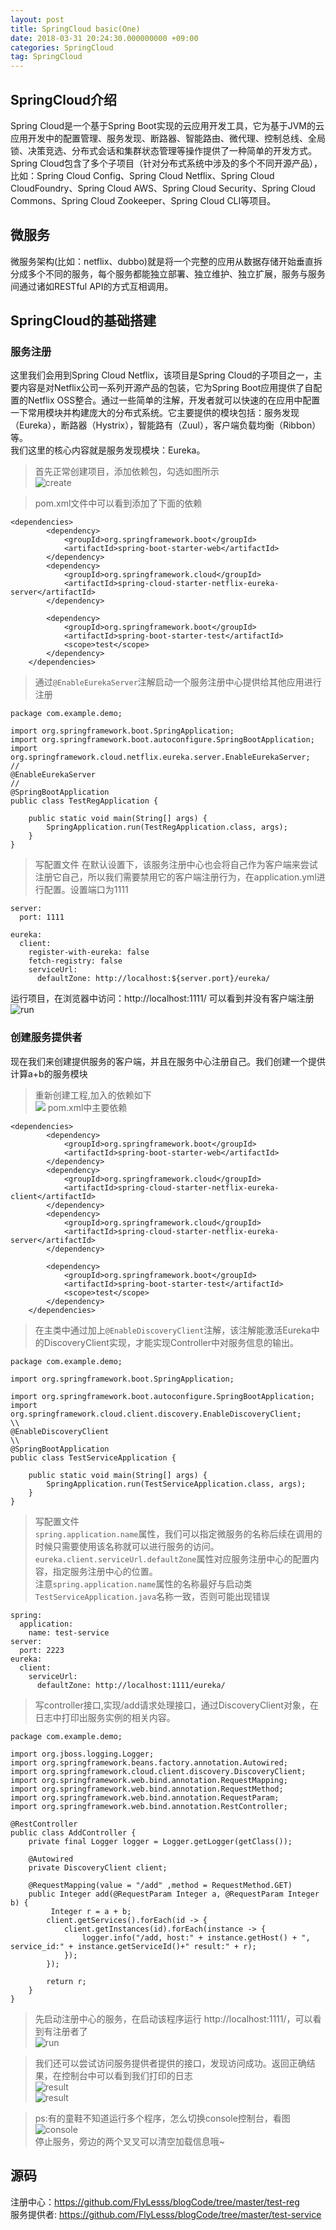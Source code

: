 ```yaml
---
layout: post
title: SpringCloud basic(One)
date: 2018-03-31 20:24:30.000000000 +09:00
categories: SpringCloud
tag: SpringCloud
---
```

## **SpringCloud介绍**
Spring Cloud是一个基于Spring Boot实现的云应用开发工具，它为基于JVM的云应用开发中的配置管理、服务发现、断路器、智能路由、微代理、控制总线、全局锁、决策竞选、分布式会话和集群状态管理等操作提供了一种简单的开发方式。<br>
Spring Cloud包含了多个子项目（针对分布式系统中涉及的多个不同开源产品），比如：Spring Cloud Config、Spring Cloud Netflix、Spring Cloud CloudFoundry、Spring Cloud AWS、Spring Cloud Security、Spring Cloud Commons、Spring Cloud Zookeeper、Spring Cloud CLI等项目。
## **微服务**
微服务架构(比如：netflix、dubbo)就是将一个完整的应用从数据存储开始垂直拆分成多个不同的服务，每个服务都能独立部署、独立维护、独立扩展，服务与服务间通过诸如RESTful API的方式互相调用。
## **SpringCloud的基础搭建**
### 服务注册
这里我们会用到Spring Cloud Netflix，该项目是Spring Cloud的子项目之一，主要内容是对Netflix公司一系列开源产品的包装，它为Spring Boot应用提供了自配置的Netflix OSS整合。通过一些简单的注解，开发者就可以快速的在应用中配置一下常用模块并构建庞大的分布式系统。它主要提供的模块包括：服务发现（Eureka），断路器（Hystrix），智能路有（Zuul），客户端负载均衡（Ribbon）等。<br>
我们这里的核心内容就是服务发现模块：Eureka。<br>
>首先正常创建项目，添加依赖包，勾选如图所示<br>
![create](http://p6b2ow781.bkt.clouddn.com/springcloud1.png)<br>

>pom.xml文件中可以看到添加了下面的依赖
```
<dependencies>
		<dependency>
			<groupId>org.springframework.boot</groupId>
			<artifactId>spring-boot-starter-web</artifactId>
		</dependency>
		<dependency>
			<groupId>org.springframework.cloud</groupId>
			<artifactId>spring-cloud-starter-netflix-eureka-server</artifactId>
		</dependency>

		<dependency>
			<groupId>org.springframework.boot</groupId>
			<artifactId>spring-boot-starter-test</artifactId>
			<scope>test</scope>
		</dependency>
	</dependencies>
```
>通过`@EnableEurekaServer`注解启动一个服务注册中心提供给其他应用进行注册
```
package com.example.demo;

import org.springframework.boot.SpringApplication;
import org.springframework.boot.autoconfigure.SpringBootApplication;
import org.springframework.cloud.netflix.eureka.server.EnableEurekaServer;
//
@EnableEurekaServer
//
@SpringBootApplication
public class TestRegApplication {

	public static void main(String[] args) {
		SpringApplication.run(TestRegApplication.class, args);
	}
}

```
>写配置文件
在默认设置下，该服务注册中心也会将自己作为客户端来尝试注册它自己，所以我们需要禁用它的客户端注册行为，在application.yml进行配置。设置端口为1111
```
server:
  port: 1111
  
eureka:
  client:
    register-with-eureka: false
    fetch-registry: false
    serviceUrl:
      defaultZone: http://localhost:${server.port}/eureka/
```
运行项目，在浏览器中访问：http://localhost:1111/ 可以看到并没有客户端注册<br>
![run](http://p6b2ow781.bkt.clouddn.com/springCloud2.png)
### 创建服务提供者
现在我们来创建提供服务的客户端，并且在服务中心注册自己。我们创建一个提供计算a+b的服务模块<br>
>重新创建工程,加入的依赖如下<br>
![](http://p6b2ow781.bkt.clouddn.com/springCloud3.png)
pom.xml中主要依赖  
```
<dependencies>
		<dependency>
			<groupId>org.springframework.boot</groupId>
			<artifactId>spring-boot-starter-web</artifactId>
		</dependency>
		<dependency>
			<groupId>org.springframework.cloud</groupId>
			<artifactId>spring-cloud-starter-netflix-eureka-client</artifactId>
		</dependency>
		<dependency>
			<groupId>org.springframework.cloud</groupId>
			<artifactId>spring-cloud-starter-netflix-eureka-server</artifactId>
		</dependency>

		<dependency>
			<groupId>org.springframework.boot</groupId>
			<artifactId>spring-boot-starter-test</artifactId>
			<scope>test</scope>
		</dependency>
	</dependencies>
```
>在主类中通过加上`@EnableDiscoveryClient`注解，该注解能激活Eureka中的DiscoveryClient实现，才能实现Controller中对服务信息的输出。
```
package com.example.demo;

import org.springframework.boot.SpringApplication;

import org.springframework.boot.autoconfigure.SpringBootApplication;
import org.springframework.cloud.client.discovery.EnableDiscoveryClient;
\\
@EnableDiscoveryClient
\\
@SpringBootApplication
public class TestServiceApplication {

	public static void main(String[] args) {
		SpringApplication.run(TestServiceApplication.class, args);
	}
}

```
>写配置文件<br>
`spring.application.name`属性，我们可以指定微服务的名称后续在调用的时候只需要使用该名称就可以进行服务的访问。<br>
`eureka.client.serviceUrl.defaultZone`属性对应服务注册中心的配置内容，指定服务注册中心的位置。<br>
注意`spring.application.name`属性的名称最好与启动类`TestServiceApplication.java`名称一致，否则可能出现错误
```
spring:
  application:
    name: test-service
server:
  port: 2223
eureka:
  client:
    serviceUrl:
      defaultZone: http://localhost:1111/eureka/
```
>写controller接口,实现/add请求处理接口，通过DiscoveryClient对象，在日志中打印出服务实例的相关内容。<br>
```
package com.example.demo;

import org.jboss.logging.Logger;
import org.springframework.beans.factory.annotation.Autowired;
import org.springframework.cloud.client.discovery.DiscoveryClient;
import org.springframework.web.bind.annotation.RequestMapping;
import org.springframework.web.bind.annotation.RequestMethod;
import org.springframework.web.bind.annotation.RequestParam;
import org.springframework.web.bind.annotation.RestController;

@RestController
public class AddController {
	private final Logger logger = Logger.getLogger(getClass());

    @Autowired
    private DiscoveryClient client;

    @RequestMapping(value = "/add" ,method = RequestMethod.GET)
    public Integer add(@RequestParam Integer a, @RequestParam Integer b) {
    	 Integer r = a + b;
    	client.getServices().forEach(id -> {
    		client.getInstances(id).forEach(instance -> {
                logger.info("/add, host:" + instance.getHost() + ", service_id:" + instance.getServiceId()+" result:" + r);
            });
        });
   
        return r;
    }
}

```
>先启动注册中心的服务，在启动该程序运行 http://localhost:1111/，可以看到有注册者了<br>![run](http://p6b2ow781.bkt.clouddn.com/springCloud4.png)<br>

>我们还可以尝试访问服务提供者提供的接口，发现访问成功。返回正确结果，在控制台中可以看到我们打印的日志<br>
![result](http://p6b2ow781.bkt.clouddn.com/SpringCloud5.png)<br>
![result](http://p6b2ow781.bkt.clouddn.com/SpringCloud6.png)<br>

>ps:有的童鞋不知道运行多个程序，怎么切换console控制台，看图<br>
![console](http://p6b2ow781.bkt.clouddn.com/blog/console.png)<br>
停止服务，旁边的两个叉叉可以清空加载信息哦~

## 源码
注册中心：https://github.com/FlyLesss/blogCode/tree/master/test-reg<br>
服务提供者: https://github.com/FlyLesss/blogCode/tree/master/test-service
